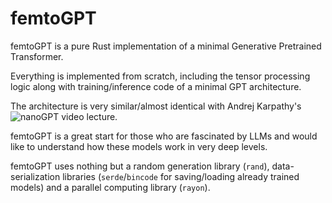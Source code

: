 # femtoGPT

femtoGPT is a pure Rust implementation of a minimal Generative Pretrained Transformer.

Everything is implemented from scratch, including the tensor processing logic
along with training/inference code of a minimal GPT architecture.

The architecture is very similar/almost identical with Andrej Karpathy's
![nanoGPT](https://github.com/karpathy/nanoGPT) video lecture.

femtoGPT is a great start for those who are fascinated by LLMs and would like to
understand how these models work in very deep levels.

femtoGPT uses nothing but a random generation library (`rand`), data-serialization
libraries (`serde`/`bincode` for saving/loading already trained models) and a 
parallel computing library (`rayon`).
